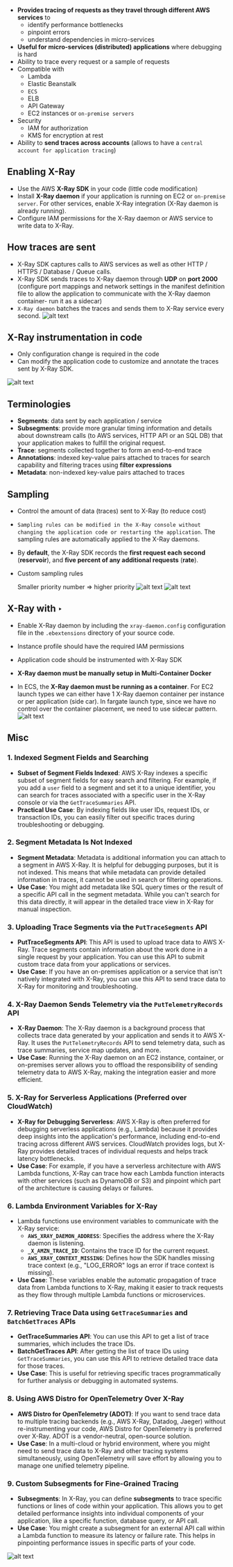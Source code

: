 - **Provides tracing of requests as they travel through different AWS services** to
    - identify performance bottlenecks
    - pinpoint errors
    - understand dependencies in micro-services
- **Useful for micro-services (distributed) applications** where debugging is hard
- Ability to trace every request or a sample of requests
- Compatible with
    - Lambda
    - Elastic Beanstalk
    - `ECS`
    - ELB
    - API Gateway
    - EC2 instances or `on-premise servers`
- Security
    - IAM for authorization
    - KMS for encryption at rest
- Ability to **send traces across accounts** (allows to have a `central account for application tracing`)
## Enabling X-Ray

- Use the AWS **X-Ray SDK** in your code (little code modification)
- Install **X-Ray daemon** if your application is running on EC2 or `on-premise server`. For other services, enable X-Ray integration (X-Ray daemon is already running).
- Configure IAM permissions for the X-Ray daemon or AWS service to write data to X-Ray.

## How traces are sent

- X-Ray SDK captures calls to AWS services as well as other HTTP / HTTPS / Database / Queue calls.
- X-Ray SDK sends traces to X-Ray daemon through **UDP** on **port 2000** (configure port mappings and network settings in the manifest definition file to allow the application to communicate with the X-Ray daemon container- run it as a sidecar)
- `X-Ray daemon` batches the traces and sends them to X-Ray service every second.
![alt text](image-11.png)
## X-Ray instrumentation in code

- Only configuration change is required in the code
- Can modify the application code to customize and annotate the traces sent by X-Ray SDK.

![alt text](image-12.png)
## Terminologies

- **Segments**: data sent by each application / service
- **Subsegments**: provide more granular timing information and details about downstream calls (to AWS services, HTTP API or an SQL DB) that your application makes to fulfill the original request.
- **Trace**: segments collected together to form an end-to-end trace
- **Annotations**: indexed key-value pairs attached to traces for search capability and filtering traces using **filter expressions**
- **Metadata**: non-indexed key-value pairs attached to traces

## Sampling

- Control the amount of data (traces) sent to X-Ray (to reduce cost)
- `Sampling rules can be modified in the X-Ray console without changing the application code or restarting the application`. The sampling rules are automatically applied to the X-Ray daemons.
- By **default**, the X-Ray SDK records the **first request each second** (**reservoir**), and **five percent of any additional requests** (**rate**).
- Custom sampling rules
    
    Smaller priority number ⇒ higher priority
    ![alt text](image-13.png)
    ![alt text](image-14.png)
## X-Ray with ‣

- Enable X-Ray daemon by including the `xray-daemon.config` configuration file in the `.ebextensions` directory of your source code.
- Instance profile should have the required IAM permissions
- Application code should be instrumented with X-Ray SDK
- **X-Ray daemon must be manually setup in Multi-Container Docker**


- In ECS, the **X-Ray daemon must be running as a container**. For EC2 launch types we can either have 1 X-Ray daemon container per instance or per application (side car). In fargate launch type, since we have no control over the container placement, we need to use sidecar pattern.
![alt text](image-15.png)

## Misc

### 1. **Indexed Segment Fields and Searching**
   - **Subset of Segment Fields Indexed**: AWS X-Ray indexes a specific subset of segment fields for easy search and filtering. For example, if you add a `user` field to a segment and set it to a unique identifier, you can search for traces associated with a specific user in the X-Ray console or via the `GetTraceSummaries` API.
   - **Practical Use Case**: By indexing fields like user IDs, request IDs, or transaction IDs, you can easily filter out specific traces during troubleshooting or debugging.

### 2. **Segment Metadata Is Not Indexed**
   - **Segment Metadata**: Metadata is additional information you can attach to a segment in AWS X-Ray. It is helpful for debugging purposes, but it is not indexed. This means that while metadata can provide detailed information in traces, it cannot be used in search or filtering operations.
   - **Use Case**: You might add metadata like SQL query times or the result of a specific API call in the segment metadata. While you can't search for this data directly, it will appear in the detailed trace view in X-Ray for manual inspection.

### 3. **Uploading Trace Segments via the `PutTraceSegments` API**
   - **PutTraceSegments API**: This API is used to upload trace data to AWS X-Ray. Trace segments contain information about the work done in a single request by your application. You can use this API to submit custom trace data from your applications or services.
   - **Use Case**: If you have an on-premises application or a service that isn't natively integrated with X-Ray, you can use this API to send trace data to X-Ray for monitoring and troubleshooting.

### 4. **X-Ray Daemon Sends Telemetry via the `PutTelemetryRecords` API**
   - **X-Ray Daemon**: The X-Ray daemon is a background process that collects trace data generated by your application and sends it to AWS X-Ray. It uses the `PutTelemetryRecords` API to send telemetry data, such as trace summaries, service map updates, and more.
   - **Use Case**: Running the X-Ray daemon on an EC2 instance, container, or on-premises server allows you to offload the responsibility of sending telemetry data to AWS X-Ray, making the integration easier and more efficient.

### 5. **X-Ray for Serverless Applications (Preferred over CloudWatch)**
   - **X-Ray for Debugging Serverless**: AWS X-Ray is often preferred for debugging serverless applications (e.g., Lambda) because it provides deep insights into the application's performance, including end-to-end tracing across different AWS services. CloudWatch provides logs, but X-Ray provides detailed traces of individual requests and helps track latency bottlenecks.
   - **Use Case**: For example, if you have a serverless architecture with AWS Lambda functions, X-Ray can trace how each Lambda function interacts with other services (such as DynamoDB or S3) and pinpoint which part of the architecture is causing delays or failures.

### 6. **Lambda Environment Variables for X-Ray**
   - Lambda functions use environment variables to communicate with the X-Ray service:
     - **`AWS_XRAY_DAEMON_ADDRESS`**: Specifies the address where the X-Ray daemon is listening.
     - **`_X_AMZN_TRACE_ID`**: Contains the trace ID for the current request.
     - **`AWS_XRAY_CONTEXT_MISSING`**: Defines how the SDK handles missing trace context (e.g., "LOG_ERROR" logs an error if trace context is missing).
   - **Use Case**: These variables enable the automatic propagation of trace data from Lambda functions to X-Ray, making it easier to track requests as they flow through multiple Lambda functions or microservices.

### 7. **Retrieving Trace Data using `GetTraceSummaries` and `BatchGetTraces` APIs**
   - **GetTraceSummaries API**: You can use this API to get a list of trace summaries, which includes the trace IDs.
   - **BatchGetTraces API**: After getting the list of trace IDs using `GetTraceSummaries`, you can use this API to retrieve detailed trace data for those traces.
   - **Use Case**: This is useful for retrieving specific traces programmatically for further analysis or debugging in automated systems.

### 8. **Using AWS Distro for OpenTelemetry Over X-Ray**
   - **AWS Distro for OpenTelemetry (ADOT)**: If you want to send trace data to multiple tracing backends (e.g., AWS X-Ray, Datadog, Jaeger) without re-instrumenting your code, AWS Distro for OpenTelemetry is preferred over X-Ray. ADOT is a vendor-neutral, open-source solution.
   - **Use Case**: In a multi-cloud or hybrid environment, where you might need to send trace data to X-Ray and other tracing systems simultaneously, using OpenTelemetry will save effort by allowing you to manage one unified telemetry pipeline.

### 9. **Custom Subsegments for Fine-Grained Tracing**
   - **Subsegments**: In X-Ray, you can define **subsegments** to trace specific functions or lines of code within your application. This allows you to get detailed performance insights into individual components of your application, like a specific function, database query, or API call.
   - **Use Case**: You might create a subsegment for an external API call within a Lambda function to measure its latency or failure rate. This helps in pinpointing performance issues in specific parts of your code.


    
![alt text](image-16.png)